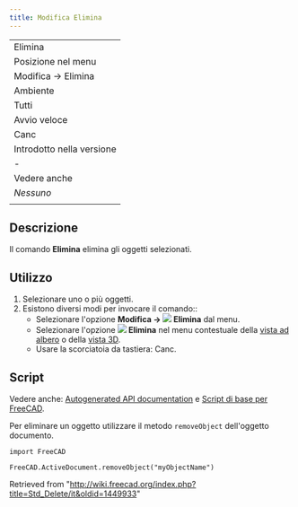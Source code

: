 ```yaml
---
title: Modifica Elimina
---
```

|  |
| --- |
| Elimina |
| Posizione nel menu |
| Modifica → Elimina |
| Ambiente |
| Tutti |
| Avvio veloce |
| Canc |
| Introdotto nella versione |
| - |
| Vedere anche |
| *Nessuno* |
|  |

## Descrizione

Il comando **Elimina** elimina gli oggetti selezionati.

## Utilizzo

1. Selezionare uno o più oggetti.
2. Esistono diversi modi per invocare il comando::
   * Selezionare l'opzione **Modifica → ![](/images/Std_Delete.svg) Elimina** dal menu.
   * Selezionare l'opzione **![](/images/Std_Delete.svg) Elimina** nel menu contestuale della [vista ad albero](/Tree_view/it "Tree view/it") o della [vista 3D](/3D_view/it "3D view/it").
   * Usare la scorciatoia da tastiera: Canc.

## Script

Vedere anche: [Autogenerated API documentation](https://freecad.github.io/SourceDoc/) e [Script di base per FreeCAD](/FreeCAD_Scripting_Basics/it "FreeCAD Scripting Basics/it").

Per eliminare un oggetto utilizzare il metodo `removeObject` dell'oggetto documento.

```
import FreeCAD

FreeCAD.ActiveDocument.removeObject("myObjectName")

```

Retrieved from "<http://wiki.freecad.org/index.php?title=Std_Delete/it&oldid=1449933>"